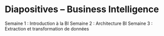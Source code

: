 # Diapositives – Business Intelligence

Semaine 1 : Introduction à la BI
Semaine 2 : Architecture BI
Semaine 3 : Extraction et transformation de données
